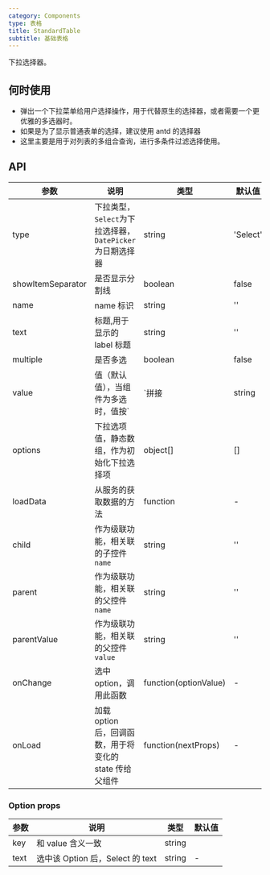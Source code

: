 ```yaml
---
category: Components
type: 表格
title: StandardTable
subtitle: 基础表格
---
```


下拉选择器。

## 何时使用

- 弹出一个下拉菜单给用户选择操作，用于代替原生的选择器，或者需要一个更优雅的多选器时。
- 如果是为了显示普通表单的选择，建议使用 antd 的选择器
- 这里主要是用于对列表的多组合查询，进行多条件过滤选择使用。

## API

| 参数 | 说明 | 类型 | 默认值 |
| --- | --- | --- | --- |
| type | 下拉类型，`Select`为下拉选择器，`DatePicker`为日期选择器 | string | 'Select' |
| showItemSeparator | 是否显示分割线 | boolean | false |
| name | name 标识 | string | '' |
| text | 标题,用于显示的 label 标题 | string | '' |
| multiple | 是否多选 | boolean | false |
| value | 值（默认值），当组件为多选时，值按`|`拼接 | string | '' |
| options | 下拉选项值，静态数组，作为初始化下拉选择项 | object[] | [] |
| loadData | 从服务的获取数据的方法 | function | - |
| child | 作为级联功能，相关联的子控件`name` | string | '' |
| parent | 作为级联功能，相关联的父控件`name` | string | '' |
| parentValue | 作为级联功能，相关联的父控件`value` | string | '' |
| onChange | 选中 option，调用此函数 | function(optionValue) | - |
| onLoad | 加载 option 后，回调函数，用于将变化的 state 传给父组件 | function(nextProps) | - |

### Option props

| 参数 | 说明                             | 类型   | 默认值 |
| ---- | -------------------------------- | ------ | ------ |
| key  | 和 value 含义一致                | string |        |
| text | 选中该 Option 后，Select 的 text | string | -      |
